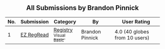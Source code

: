 ﻿<div align="center">

## All Submissions by Brandon Pinnick

</div>

No.  | Submission | Category | By   | User Rating
---- | ---------- | -------- | ---- | -----------
1 | [EZ RegRead<br />](https://github.com/Planet-Source-Code/brandon-pinnick-ez-regread__1-39863) | [Registry<br /><sup>Visual Basic</sup>](../ByCategory/registry__1-36.md) | Brandon Pinnick | 4.0 (40 globes from 10 users)
